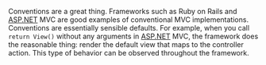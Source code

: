 Conventions are a great thing. Frameworks such as Ruby on Rails and [ASP.NET][1] MVC are good examples of conventional MVC implementations. Conventions are essentially sensible defaults. For example, when you call `return View()` without any arguments in [ASP.NET][1] MVC, the framework does the reasonable thing: render the default view that maps to the controller action. This type of behavior can be observed throughout the framework.

[1]: http://ASP.NET

